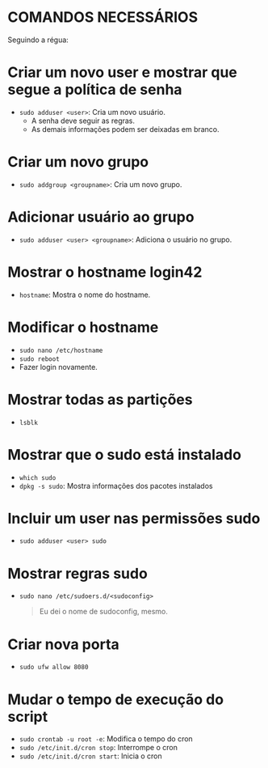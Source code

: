 # COMANDOS NECESSÁRIOS

Seguindo a régua:


# Criar um novo user e mostrar que segue a política de senha

- `sudo adduser <user>`: Cria um novo usuário.
	- A senha deve seguir as regras.
	- As demais informações podem ser deixadas em branco.

# Criar um novo grupo

- `sudo addgroup <groupname>`: Cria um novo grupo.

# Adicionar usuário ao grupo

- `sudo adduser <user> <groupname>`: Adiciona o usuário no grupo.

# Mostrar o hostname login42

- `hostname`: Mostra o nome do hostname.

# Modificar o hostname

- `sudo nano /etc/hostname`
- `sudo reboot`
- Fazer login novamente.

# Mostrar todas as partições

- `lsblk`

# Mostrar que o sudo está instalado

- `which sudo`
- `dpkg -s sudo`: Mostra informações dos pacotes instalados

# Incluir um user nas permissões sudo

- `sudo adduser <user> sudo`

# Mostrar regras sudo

- `sudo nano /etc/sudoers.d/<sudoconfig>`
	> Eu dei o nome de sudoconfig, mesmo.

# Criar nova porta

- `sudo ufw allow 8080`

# Mudar o tempo de execução do script

- `sudo crontab -u root -e`: Modifica o tempo do cron
- `sudo /etc/init.d/cron stop`: Interrompe o cron
- `sudo /etc/init.d/cron start`: Inicia o cron